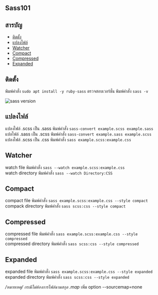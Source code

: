 ## Sass101

## สารบัญ
- [ติดตั้ง](#ติดตั้ง)
- [แปลงไฟล์](#แปลงไฟล์)
- [Watcher](#watcher)
- [Compact](#compact)
- [Compressed](#compressed)
- [Expanded](#expanded)

## ติดตั้ง
พิมพ์คำสั่ง `sudo apt install -y ruby-sass`
ตรวจสอบเวอร์ชั่น พิมพ์คำสั่ง `sass -v`

![sass version](https://github.com/yuttasakcom/sass101/blob/master/img/install_sass.gif)

## แปลงไฟล์
แปลงไฟล์ .scss เป็น .sass พิมพ์คำสั่ง `sass-convert example.scss example.sass`<br>
แปลไฟล์ .sass เป็น .scss พิมพ์คำสั่ง `sass-convert example.sass example.scss`<br>
แปลงไฟล์ .scss เป็น .css พิมพ์คำสั่ง `sass example.scss:example.css`

## Watcher
watch file พิมพ์คำสั่ง `sass --watch example.scss:example.css`<br>
watch directory พิมพ์คำสั่ง `sass --watch Directory:CSS`

## Compact
compact file พิมพ์คำสั่ง `sass example.scss:example.css --style compact`<br>
compack directory พิมพ์คำสั่ง `sass scss:css --style compact`<br>

## Compressed
compressed file พิมพ์คำสั่ง `sass example.scss:example.css --style compressed`<br>
compressed directory พิมพ์คำสั่ง `sass scss:css --style compressed`<br>

## Expanded
expanded file พิมพ์คำสั่ง `sass example.scss:example.css --style expanded`<br>
expanded directory พิมพ์คำสั่ง `sass scss:css --style expanded`<br>

_/*หมายเหตุ*/ กรณีไม่ต้องการไฟล์นามสกุล .map_ เพิ่ม option --sourcemap=none